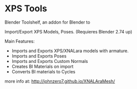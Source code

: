 XPS Tools
=========
Blender Toolshelf, an addon for Blender to

Import/Export XPS Models, Poses.
(Requieres Blender 2.74 up)

Main Features:
- Imports and Exports XPS/XNALara models with armature.
- Imports and Exports Poses
- Imports and Exports Custom Normals
- Creates BI Materials on import
- Converts BI materials to Cycles

more info at:
http://johnzero7.github.io/XNALAraMesh/

